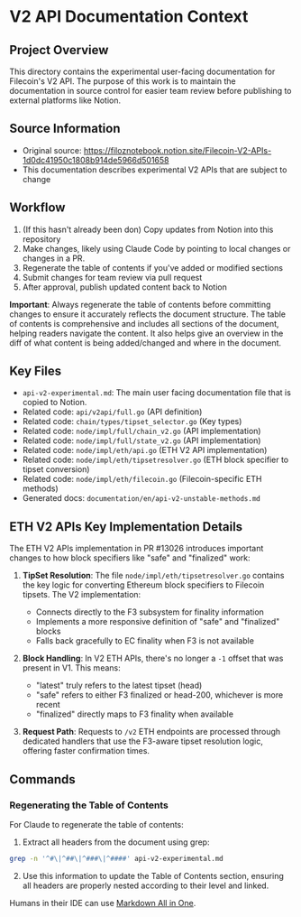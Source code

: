 # V2 API Documentation Context

## Project Overview
This directory contains the experimental user-facing documentation for Filecoin's V2 API. The purpose of this work is to maintain the documentation in source control for easier team review before publishing to external platforms like Notion.

## Source Information
- Original source: https://filoznotebook.notion.site/Filecoin-V2-APIs-1d0dc41950c1808b914de5966d501658
- This documentation describes experimental V2 APIs that are subject to change

## Workflow
1. (If this hasn't already been don) Copy updates from Notion into this repository
2. Make changes, likely using Claude Code by pointing to local changes or changes in a PR.
2. Regenerate the table of contents if you've added or modified sections
3. Submit changes for team review via pull request
4. After approval, publish updated content back to Notion

**Important**: Always regenerate the table of contents before committing changes to ensure it accurately reflects the document structure. The table of contents is comprehensive and includes all sections of the document, helping readers navigate the content.  It also helps give an overview in the diff of what content is being added/changed and where in the document.  

## Key Files
- `api-v2-experimental.md`: The main user facing documentation file that is copied to Notion.
- Related code: `api/v2api/full.go` (API definition)
- Related code: `chain/types/tipset_selector.go` (Key types)
- Related code: `node/impl/full/chain_v2.go` (API implementation)
- Related code: `node/impl/full/state_v2.go` (API implementation)
- Related code: `node/impl/eth/api.go` (ETH V2 API implementation)
- Related code: `node/impl/eth/tipsetresolver.go` (ETH block specifier to tipset conversion)
- Related code: `node/impl/eth/filecoin.go` (Filecoin-specific ETH methods)
- Generated docs: `documentation/en/api-v2-unstable-methods.md`

## ETH V2 APIs Key Implementation Details

The ETH V2 APIs implementation in PR #13026 introduces important changes to how block specifiers like "safe" and "finalized" work:

1. **TipSet Resolution**: The file `node/impl/eth/tipsetresolver.go` contains the key logic for converting Ethereum block specifiers to Filecoin tipsets. The V2 implementation:
   - Connects directly to the F3 subsystem for finality information
   - Implements a more responsive definition of "safe" and "finalized" blocks
   - Falls back gracefully to EC finality when F3 is not available

2. **Block Handling**: In V2 ETH APIs, there's no longer a `-1` offset that was present in V1. This means:
   - "latest" truly refers to the latest tipset (head)
   - "safe" refers to either F3 finalized or head-200, whichever is more recent
   - "finalized" directly maps to F3 finality when available

3. **Request Path**: Requests to `/v2` ETH endpoints are processed through dedicated handlers that use the F3-aware tipset resolution logic, offering faster confirmation times.

## Commands

### Regenerating the Table of Contents
For Claude to regenerate the table of contents:
1. Extract all headers from the document using grep:
```bash
grep -n '^#\|^##\|^###\|^####' api-v2-experimental.md
```
2. Use this information to update the Table of Contents section, ensuring all headers are properly nested according to their level and linked.

Humans in their IDE can use [Markdown All in One](https://marketplace.visualstudio.com/items?itemName=yzhang.markdown-all-in-one).